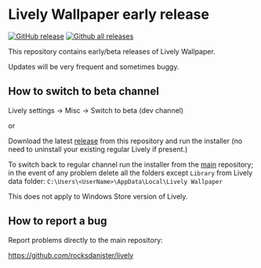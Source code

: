 # Lively Wallpaper early release
[![GitHub release](https://img.shields.io/github/release/rocksdanister/lively-beta/all.svg)](https://github.com/rocksdanister/lively-beta/releases)
[![Github all releases](https://img.shields.io/github/downloads/rocksdanister/lively-beta/total.svg)](https://github.com/rocksdanister/lively-beta/releases)

This repository contains early/beta releases of Lively Wallpaper. 

Updates will be very frequent and sometimes buggy.

## How to switch to beta channel
Lively settings -> Misc -> Switch to beta (dev channel)

or

Download the latest [release](https://github.com/rocksdanister/lively-beta/releases) from this repository and run the installer (no need to uninstall your existing regular Lively if present.)

To switch back to regular channel run the installer from the [main](https://github.com/rocksdanister/lively/releases) repository; in the event of any problem delete all the folders except `Library` from Lively data folder: `C:\Users\<UserName>\AppData\Local\Lively Wallpaper`

This does not apply to Windows Store version of Lively.

## How to report a bug
Report problems directly to the main repository:

https://github.com/rocksdanister/lively
